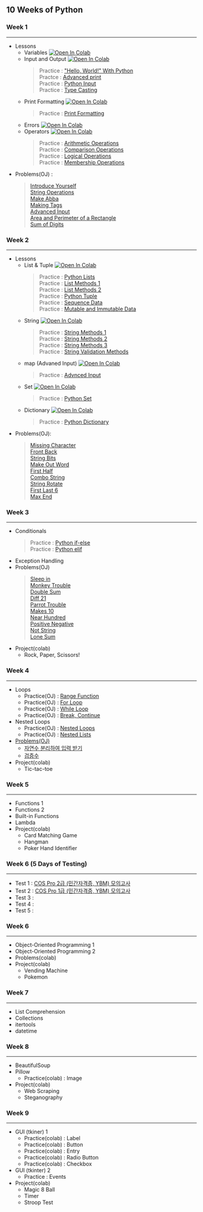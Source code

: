 ## 10 Weeks of Python

### Week 1
---
* Lessons
   * Variables 
[![Open In Colab](https://colab.research.google.com/assets/colab-badge.svg)](https://colab.research.google.com/drive/1X-_0wvD3Vf_COmSJVf8yTNUVolerUC-q?usp=sharing)
   * Input and Output
[![Open In Colab](https://colab.research.google.com/assets/colab-badge.svg)](https://colab.research.google.com/drive/1a1rZB5tIMluQqgSrgOWFDETsv_a7kHTn?usp=sharing)
      > Practice : <a href = "http://3.131.175.105/problem/0213">"Hello, World!" With Python</a><br>
      > Practce : <a href="http://3.131.175.105/problem/0284">Advanced print</a><br>
      > Practice : <a href = "http://3.131.175.105/problem/0214">Python Input</a><br>
      > Practice : <a href = "http://3.131.175.105/problem/0217">Type Casting</a><br>
   * Print Formatting
[![Open In Colab](https://colab.research.google.com/assets/colab-badge.svg)](https://colab.research.google.com/drive/1jTQ-t9_NGX7WNN6toP-p6QYnaNk3E7xZ?usp=sharing)
      > Practice : <a href="http://3.131.175.105/problem/0220">Print Formatting</a><br>
   * Errors
[![Open In Colab](https://colab.research.google.com/assets/colab-badge.svg)](https://colab.research.google.com/drive/17xim7Q8CzN9ybLFZqg_wdBqnKfBfkRO4?usp=sharing)
   * Operators
[![Open In Colab](https://colab.research.google.com/assets/colab-badge.svg)](https://colab.research.google.com/drive/1DOiyBG9Ouvg5SZuKxeiAWYa0OE4OkvrL?usp=sharing)
      > Practice : <a href="http://3.131.175.105/problem/0218">Arithmetic Operations</a><br>
      > Practice : <a href="http://3.131.175.105/problem/0223">Comparison Operations</a><br>
      > Practice : <a href="http://3.131.175.105/problem/0224">Logical Operations</a><br>
      > Practice : <a href="http://3.131.175.105/problem/0261">Membership Operations</a><br>
* Problems(OJ) : 
    > <a href = "http://3.131.175.105/problem/0219">Introduce Yourself</a><br>
    > <a href="http://3.131.175.105/problem/0216">String Operations</a><br> 
    > <a href="http://3.131.175.105/problem/0235">Make Abba</a><br>
    > <a href="http://3.131.175.105/problem/0236">Making Tags</a><br>
    > <a href = "http://3.131.175.105/problem/0246">Advanced Input</a><br>
    > <a href="http://3.131.175.105/problem/0221">Area and Perimeter of a Rectangle</a><br>
    > <a href="http://3.131.175.105/problem/0222">Sum of Digits</a><br>

### Week 2
---
* Lessons
  * List & Tuple
[![Open In Colab](https://colab.research.google.com/assets/colab-badge.svg)](https://drive.google.com/file/d/1HTMmQZf3VCh3SnlnYirr2tnKIGu_Lmwr/view?usp=sharing)
    > Practice : <a href="http://3.131.175.105/problem/0240">Python Lists</a><br>
    > Practice : <a href="http://3.131.175.105/problem/0241">List Methods 1</a><br>
    > Practice : <a href="http://3.131.175.105/problem/0242">List Methods 2</a><br>
    > Practice : <a href="http://3.131.175.105/problem/0281">Python Tuple</a><br>
    > Practice : <a href="http://3.131.175.105/problem/0243">Sequence Data</a><br>
    > Practice : <a href="http://3.131.175.105/problem/0244">Mutable and Immutable Data</a><br>
  * String
[![Open In Colab](https://colab.research.google.com/assets/colab-badge.svg)](https://drive.google.com/file/d/14uCjDjJrjr4QtNV8EKxuizv_7S7v9h9Y/view?usp=sharing)
    > Practice : <a href="http://3.131.175.105/problem/0237">String Methods 1</a><br>
    > Practice : <a href="http://3.131.175.105/problem/0238">String Methods 2</a><br>
    > Practice : <a href="http://3.131.175.105/problem/0245">String Methods 3</a><br>
    > Practice : <a href="http://3.131.175.105/problem/0239">String Validation Methods</a><br>
  * map (Advaned Input)
[![Open In Colab](https://colab.research.google.com/assets/colab-badge.svg)]()
    > Practice : <a href="http://3.131.175.105/problem/0246">Advnced Input</a><br>
  * Set
[![Open In Colab](https://colab.research.google.com/assets/colab-badge.svg)](https://drive.google.com/file/d/1__5lfGYx6DvpC-lm4w0ezJHciqt1ysCK/view?usp=sharing)
    > Practice : <a href="http://3.131.175.105/problem/0282">Python Set</a><br>
  * Dictionary
[![Open In Colab](https://colab.research.google.com/assets/colab-badge.svg)](https://drive.google.com/file/d/1TcL9ir39cqj_do9M69q8IjnBBfOH1zQh/view?usp=sharing)
    > Practice : <a href="http://3.131.175.105/problem/0283">Python Dictionary</a><br>
* Problems(OJ):
  > <a href="http://3.131.175.105/problem/0249">Missing Character</a><br>
  > <a href="http://3.131.175.105/problem/0250">Front Back</a><br>
  > <a href="http://3.131.175.105/problem/0252">String Bits</a><br>
  > <a href="http://3.131.175.105/problem/0253">Make Out Word</a><br>
  > <a href="http://3.131.175.105/problem/0254">First Half</a><br> 
  > <a href="http://3.131.175.105/problem/0255">Combo String</a><br> 
  > <a href="http://3.131.175.105/problem/0256">String Rotate</a><br> 
  > <a href="http://3.131.175.105/problem/0257">First Last 6</a><br> 
  > <a href="http://3.131.175.105/problem/0259">Max End</a><br>
  
### Week 3
---
* Conditionals
    > Practice : <a href="http://3.131.175.105/problem/0225">Python if-else</a>  
    > Practice : <a href="http://3.131.175.105/problem/0226">Python elif</a> 
* Exception Handling
* Problems(OJ)
    > <a href="http://3.131.175.105/problem/0227">Sleep in </a><br>
    > <a href="http://3.131.175.105/problem/0228">Monkey Trouble</a> <br>
    > <a href="http://3.131.175.105/problem/0229">Double Sum</a><br>
    > <a href="http://3.131.175.105/problem/0230">Diff 21</a><br>
    > <a href="http://3.131.175.105/problem/0231">Parrot Trouble</a><br>
    > <a href="http://3.131.175.105/problem/0232">Makes 10</a><br>
    > <a href="http://3.131.175.105/problem/0233">Near Hundred</a><br>
    > <a href="http://3.131.175.105/problem/0233">Positive Negative</a><br>
    > <a href="http://3.131.175.105/problem/0248">Not String</a><br>
    > <a href="http://3.131.175.105/problem/0260">Lone Sum</a><br>
* Project(colab)
    * Rock, Paper, Scissors!
   
### Week 4
---
* Loops
    * Practice(OJ) : <a href="http://3.131.175.105/problem/0262">Range Function</a> 
    * Practice(OJ) : <a href="http://3.131.175.105/problem/0263">For Loop</a>
    * Practice(OJ) : <a href="http://3.131.175.105/problem/0264">While Loop</a>
    * Practice(OJ) : <a href="http://3.131.175.105/problem/0265">Break, Continue</a>
* Nested Loops
    * Practice(OJ) : <a href="http://3.131.175.105/problem/0285">Nested Loops</a> 
    * Practice(OJ) : <a href="http://3.131.175.105/problem/0286">Nested Lists
* Problems(OJ)
    * <a href="http://3.131.175.105/problem/0003">자연수 분리하여 입력 받기</a>
    * <a href="http://3.131.175.105/problem/0006">검증수</a>
* Project(colab)
    * Tic-tac-toe

### Week 5
---
* Functions 1
* Functions 2
* Built-in Functions
* Lambda
* Project(colab)
   * Card Matching Game
   * Hangman
   * Poker Hand Identifier
  
### Week 6 (5 Days of Testing)
---
* Test 1 : <a href="https://programmers.co.kr/learn/courses/33">COS Pro 2급 (민간자격증, YBM) 모의고사 </a>
* Test 2 : <a href="https://programmers.co.kr/learn/courses/11133/">COS Pro 1급 (민간자격증, YBM) 모의고사 </a>
* Test 3 : 
* Test 4 : 
* Test 5 : 
 
### Week 6
---
* Object-Oriented Programming 1
* Object-Oriented Programming 2
* Problems(colab)
* Project(colab)
   * Vending Machine
   * Pokemon

### Week 7
----
* List Comprehension
* Collections
* itertools 
* datetime
   
### Week 8
--- 
* BeautifulSoup
* Pillow
   * Practice(colab) : Image
* Project(colab)
   * Web Scraping
   * Steganography
   
### Week 9
---
* GUI (tkiner) 1
   * Practice(colab) : Label
   * Practice(colab) : Button
   * Practice(colab) : Entry
   * Practice(colab) : Radio Button
   * Practice(colab) : Checkbox
* GUI (tkinter) 2
   * Practice : Events
* Project(colab)
   * Magic 8 Ball
   * Timer
   * Stroop Test
